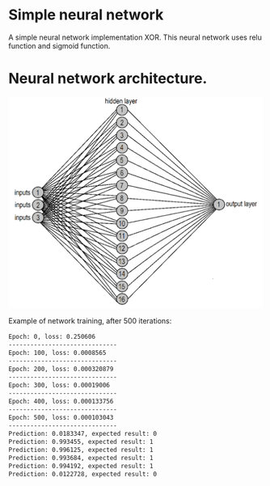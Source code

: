 # Simple neural network 
A simple neural network implementation XOR. This neural network uses relu function and sigmoid function.


# Neural network architecture. 
<img src="Neural-network.png?raw=true" width="600">

Example of network training, after 500 iterations:
```
Epoch: 0, loss: 0.250606
------------------------------
Epoch: 100, loss: 0.0008565
------------------------------
Epoch: 200, loss: 0.000320879
------------------------------
Epoch: 300, loss: 0.00019006
------------------------------
Epoch: 400, loss: 0.000133756
------------------------------
Epoch: 500, loss: 0.000103043
------------------------------
Prediction: 0.0183347, expected result: 0
Prediction: 0.993455, expected result: 1
Prediction: 0.996125, expected result: 1
Prediction: 0.993684, expected result: 1
Prediction: 0.994192, expected result: 1
Prediction: 0.0122728, expected result: 0
```
